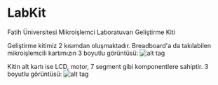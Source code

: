 # LabKit
Fatih Üniversitesi Mikroişlemci Laboratuvarı Geliştirme Kiti

Geliştirme kitimiz 2 kısımdan oluşmaktadır. Breadboard'a da takılabilen mikroişlemcili kartımızın 3 boyutlu görüntüsü:
![alt tag](https://raw.githubusercontent.com/selmaucar/LabKit/master/resim/base.png)

Kitin alt kartı ise LCD, motor, 7 segment gibi komponentlere sahiptir. 3 boyutlu görüntüsü: 
![alt tag](https://raw.githubusercontent.com/selmaucar/LabKit/master/resim/exp.png)